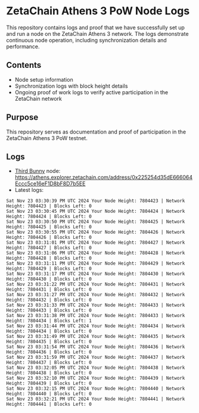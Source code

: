 # ZetaChain Athens 3 PoW Node Logs
This repository contains logs and proof that we have successfully set up and run a node on the ZetaChain Athens 3 network. The logs demonstrate continuous node operation, including synchronization details and performance.

## Contents
- Node setup information
- Synchronization logs with block height details
- Ongoing proof of work logs to verify active participation in the ZetaChain network

## Purpose
This repository serves as documentation and proof of participation in the ZetaChain Athens 3 PoW testnet.

## Logs

- [Third Bunny](https://thirdbunny.xyz/) node: https://athens.explorer.zetachain.com/address/0x225254d35dE666064Eccc5ce16eF1D8bF8D7b5EE
- Latest logs:
```
Sat Nov 23 03:30:39 PM UTC 2024 Your Node Height: 7804423 | Network Height: 7804423 | Blocks Left: 0
Sat Nov 23 03:30:45 PM UTC 2024 Your Node Height: 7804424 | Network Height: 7804424 | Blocks Left: 0
Sat Nov 23 03:30:50 PM UTC 2024 Your Node Height: 7804425 | Network Height: 7804425 | Blocks Left: 0
Sat Nov 23 03:30:55 PM UTC 2024 Your Node Height: 7804426 | Network Height: 7804426 | Blocks Left: 0
Sat Nov 23 03:31:01 PM UTC 2024 Your Node Height: 7804427 | Network Height: 7804427 | Blocks Left: 0
Sat Nov 23 03:31:06 PM UTC 2024 Your Node Height: 7804428 | Network Height: 7804428 | Blocks Left: 0
Sat Nov 23 03:31:11 PM UTC 2024 Your Node Height: 7804429 | Network Height: 7804429 | Blocks Left: 0
Sat Nov 23 03:31:17 PM UTC 2024 Your Node Height: 7804430 | Network Height: 7804430 | Blocks Left: 0
Sat Nov 23 03:31:22 PM UTC 2024 Your Node Height: 7804431 | Network Height: 7804431 | Blocks Left: 0
Sat Nov 23 03:31:27 PM UTC 2024 Your Node Height: 7804432 | Network Height: 7804432 | Blocks Left: 0
Sat Nov 23 03:31:33 PM UTC 2024 Your Node Height: 7804433 | Network Height: 7804433 | Blocks Left: 0
Sat Nov 23 03:31:38 PM UTC 2024 Your Node Height: 7804433 | Network Height: 7804434 | Blocks Left: 1
Sat Nov 23 03:31:44 PM UTC 2024 Your Node Height: 7804434 | Network Height: 7804434 | Blocks Left: 0
Sat Nov 23 03:31:49 PM UTC 2024 Your Node Height: 7804435 | Network Height: 7804435 | Blocks Left: 0
Sat Nov 23 03:31:54 PM UTC 2024 Your Node Height: 7804436 | Network Height: 7804436 | Blocks Left: 0
Sat Nov 23 03:31:59 PM UTC 2024 Your Node Height: 7804437 | Network Height: 7804437 | Blocks Left: 0
Sat Nov 23 03:32:05 PM UTC 2024 Your Node Height: 7804438 | Network Height: 7804438 | Blocks Left: 0
Sat Nov 23 03:32:10 PM UTC 2024 Your Node Height: 7804439 | Network Height: 7804439 | Blocks Left: 0
Sat Nov 23 03:32:15 PM UTC 2024 Your Node Height: 7804440 | Network Height: 7804440 | Blocks Left: 0
Sat Nov 23 03:32:21 PM UTC 2024 Your Node Height: 7804441 | Network Height: 7804441 | Blocks Left: 0
```
